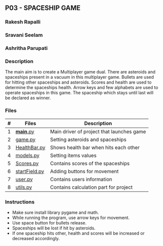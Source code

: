 ## P03 - SPACESHIP GAME

### Rakesh Rapalli
### Sravani Seelam
### Ashritha Parupati

### Description

The main aim is to create a Multiplayer game dual. There are asteroids and spaceships present in a vacuum in this multiplayer game. Bullets are used for hitting other spaceships and asteroids. Scores and health are used to determine the spaceships health. Arrow keys and few alphabets are used to operate spaceships in this game. The spaceship which stays until last will be declared as winner.


### Files

|  #  | Files   | Description                          |
|:---:| ------- | ------------------------------------ |
|  1  | [__main__.py](https://github.com/ashrithap02/5443-2D-Parupati/blob/main/Assignments/P03/__main__.py) | Main driver of project that launches game |
|  2  | [game.py](https://github.com/ashrithap02/5443-2D-Parupati/blob/main/Assignments/P03/game.py) | Setting asteroids and spaceships |
|  3  | [HealthBar.py](https://github.com/ashrithap02/5443-2D-Parupati/blob/main/Assignments/P03/HealthBar.py) | Shows health bar when hits each other |
|  4  | [models.py](https://github.com/ashrithap02/5443-2D-Parupati/blob/main/Assignments/P03/models.py) | Setting items values |
|  5  | [ Scores.py](https://github.com/ashrithap02/5443-2D-Parupati/blob/main/Assignments/P03/Scores.py) | Contains scores of the spaceships |
|  6  | [startField.py](https://github.com/ashrithap02/5443-2D-Parupati/blob/main/Assignments/P03/starField.py) | Adding buttons for movement |
|  7  | [user.py](https://github.com/ashrithap02/5443-2D-Parupati/blob/main/Assignments/P03/user.py) | Contains users information |
|  8  | [utils.py](https://github.com/ashrithap02/5443-2D-Parupati/blob/main/Assignments/P03/utils.py) | Contains calculation part for project |

### Instructions

 - Make sure install library pygame and math.
 - While running the program, use arrow keys for movement.
 - Use space button for bullets release.
 - Spaceships will be lost if hit by asteroids.
 - If one spaceship hits other, health and scores will be increased or decreased accordingly.

